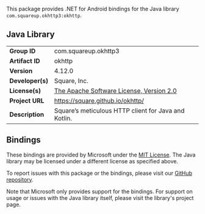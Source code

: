 This package provides .NET for Android bindings for the Java library `com.squareup.okhttp3:okhttp`.

## Java Library

| | |
|-|-|
| **Group ID** | com.squareup.okhttp3 |
| **Artifact ID** | okhttp |
| **Version** | 4.12.0 |
| **Developer(s)** | Square, Inc. |
| **License(s)** | [The Apache Software License, Version 2.0](http://www.apache.org/licenses/LICENSE-2.0.txt) |
| **Project URL** | https://square.github.io/okhttp/ |
| **Description** | Square&#x2019;s meticulous HTTP client for Java and Kotlin. |

## Bindings

These bindings are provided by Microsoft under the [MIT License](https://opensource.org/licenses/MIT). The Java
library may be licensed under a different license as specified above.

To report issues with this package or the bindings, please visit our [GitHub repository](https://aka.ms/android-libraries).

Note that Microsoft only provides support for the bindings. For support on
usage or issues with the Java library itself, please visit the library's project page.
